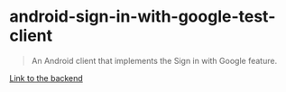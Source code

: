 # android-sign-in-with-google-test-client
> An Android client that implements the Sign in with Google feature.

[Link to the backend](https://github.com/mellamopablo-personal-tests/android-sign-in-with-google-test-server/)
